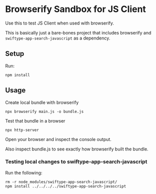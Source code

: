# Browserify Sandbox for JS Client

Use this to test JS Client when used with browserify.

This is basically just a bare-bones project that includes browserify and
`swiftype-app-search-javascript` as a dependency.

## Setup

Run:

```
npm install
```

## Usage

Create local bundle with browserify

```
npx browserify main.js -o bundle.js
```

Test that bundle in a browser

```
npx http-server
```

Open your browser and inspect the console output.

Also inspect bundle.js to see exactly how browserify built the bundle.

### Testing local changes to swiftype-app-search-javascript

Run the following:

```
rm -r node_modules/swiftype-app-search-javascript/
npm install ../../../../swiftype-app-search-javascript
```
